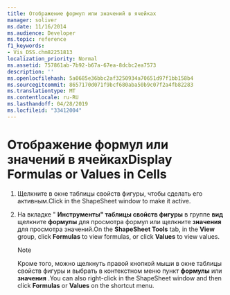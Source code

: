 ```yaml
---
title: Отображение формул или значений в ячейках
manager: soliver
ms.date: 11/16/2014
ms.audience: Developer
ms.topic: reference
f1_keywords:
- Vis_DSS.chm82251813
localization_priority: Normal
ms.assetid: 757861ab-7b92-b67a-67ea-8dcbc2ea7573
description: ''
ms.openlocfilehash: 5a0685e36bbc2af3250934a70651d97f1bb158b4
ms.sourcegitcommit: 8657170d071f9bcf680aba50b9c07f2a4fb82283
ms.translationtype: MT
ms.contentlocale: ru-RU
ms.lasthandoff: 04/28/2019
ms.locfileid: "33412004"
---
```

# <a name="display-formulas-or-values-in-cells"></a><span data-ttu-id="3213b-102">Отображение формул или значений в ячейках</span><span class="sxs-lookup"><span data-stu-id="3213b-102">Display Formulas or Values in Cells</span></span>

1. <span data-ttu-id="3213b-103">Щелкните в окне таблицы свойств фигуры, чтобы сделать его активным.</span><span class="sxs-lookup"><span data-stu-id="3213b-103">Click in the ShapeSheet window to make it active.</span></span>
    
2. <span data-ttu-id="3213b-104">На вкладке " **Инструменты" таблицы свойств фигуры** в группе **вид** щелкните **формулы** для просмотра формул или щелкните **значения** для просмотра значений.</span><span class="sxs-lookup"><span data-stu-id="3213b-104">On the **ShapeSheet Tools** tab, in the **View** group, click **Formulas** to view formulas, or click **Values** to view values.</span></span> 
    
    > [!NOTE]
    > <span data-ttu-id="3213b-105">Кроме того, можно щелкнуть правой кнопкой мыши в окне таблицы свойств фигуры и выбрать в контекстном меню пункт **формулы** или **значения** .</span><span class="sxs-lookup"><span data-stu-id="3213b-105">You can also right-click in the ShapeSheet window and then click **Formulas** or **Values** on the shortcut menu.</span></span> 
  

